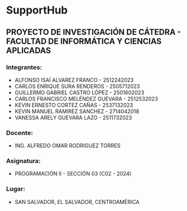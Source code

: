 # SupportHub

## PROYECTO DE INVESTIGACIÓN DE CÁTEDRA - FACULTAD DE INFORMÁTICA Y CIENCIAS APLICADAS

### Integrantes:

- ALFONSO ISAÍ ALVAREZ FRANCO - 2512242023
- CARLOS ENRIQUE SURA RENDEROS - 2505712023
- GUILLERMO GABRIEL CASTRO LÓPEZ - 2501602023
- CARLOS FRANCISCO MELÉNDEZ GUEVARA - 2512532023
- KEVIN ERNESTO CORTEZ CAÑAS - 2537132023
- KEVIN MANUEL RAMIREZ SANCHEZ - 2714042018
- VANESSA ARELY GUEVARA LAZO - 2511732023

### Docente:

- ING. ALFREDO OMAR RODRIGUEZ TORRES

### Asignatura:

- PROGRAMACIÓN II - SECCIÓN 03 (C02 - 2024)

### Lugar:

- SAN SALVADOR, EL SALVADOR, CENTROAMÉRICA
